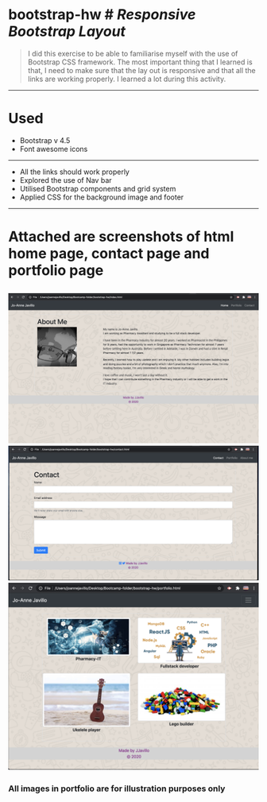 # bootstrap-hw # *Responsive Bootstrap Layout*

> I did this exercise to be able to familiarise myself with the use of Bootstrap CSS framework. 
> The most important thing that I learned is that, I need to make sure that the lay out is responsive and that all the links are working properly.
> I learned a lot during this activity.


---
# Used #
-  Bootstrap v 4.5
-  Font awesome icons
---
- All the links should work properly 
- Explored the use of Nav bar 
- Utilised Bootstrap components and grid system 
- Applied CSS for the background image and footer


---
# Attached are screenshots of html home page, contact page and portfolio page #

![screenshot-of-html-page](./assets/images/aboutme-screenshot.png)
![screenshot-of-contact-page](./assets/images/contact-screenshot.png)
![screenshot-of-portfolio-page](./assets/images/portfolio-screenshot.png)
---

### All images in portfolio are for illustration purposes only ###



